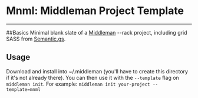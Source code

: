 # Mnml: Middleman Project Template
------

##Basics
Minimal blank slate of a [Middleman](http://middlemanapp.com/) --rack project, including grid SASS from [Semantic.gs](http://semantic.gs/).

## Usage
Download and install into ~/.middleman (you'll have to create this directory if it's not already there). You can then use it with the `--template` flag on `middleman init`. For example: `middleman init your-project --template=mnml`